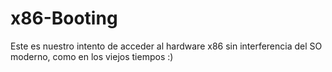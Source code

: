 # x86-Booting
Este es nuestro intento de acceder al hardware x86 sin interferencia del SO moderno, como en los viejos tiempos :)

